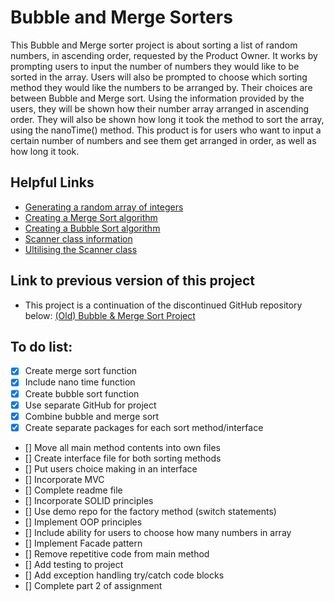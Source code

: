 # Bubble and Merge Sorters
This Bubble and Merge sorter project is about sorting a list of random numbers, in ascending order, requested by the Product Owner.
It works by prompting users to input the number of numbers they would like to be sorted in the array.
Users will also be prompted to choose which sorting method they would like the numbers to be arranged by.
Their choices are between Bubble and Merge sort.
Using the information provided by the users, they will be shown how their number array arranged in ascending order.
They will also be shown how long it took the method to sort the array, using the nanoTime() method.
This product is for users who want to input a certain number of numbers and see them get arranged in order, as well as how long it took. 

## Helpful Links
- [Generating a random array of integers](https://www.tutorialspoint.com/generate-a-random-array-of-integers-in-java)
- [Creating a Merge Sort algorithm](https://www.geeksforgeeks.org/merge-sort/)
- [Creating a Bubble Sort algorithm](https://www.geeksforgeeks.org/bubble-sort/)
- [Scanner class information](https://www.w3schools.com/java/java_user_input.asp)
- [Ultilising the Scanner class](https://www.w3schools.com/java/showjava.asp?filename=demo_api_scanner)

## Link to previous version of this project
- This project is a continuation of the discontinued GitHub repository below:
[(Old) Bubble & Merge Sort Project](https://github.com/VioletViolaVi/bubbleAndMergeSort)


## To do list:
- [x] Create merge sort function
- [x] Include nano time function
- [x] Create bubble sort function
- [x] Use separate GitHub for project
- [x] Combine bubble and merge sort
- [x] Create separate packages for each sort method/interface
- [] Move all main method contents into own files
- [] Create interface file for both sorting methods
- [] Put users choice making in an interface
- [] Incorporate MVC
- [] Complete readme file
- [] Incorporate SOLID principles
- [] Use demo repo for the factory method (switch statements)
- [] Implement OOP principles
- [] Include ability for users to choose how many numbers in array
- [] Implement Facade pattern
- [] Remove repetitive code from main method
- [] Add testing to project
- [] Add exception handling try/catch code blocks
- [] Complete part 2 of assignment
